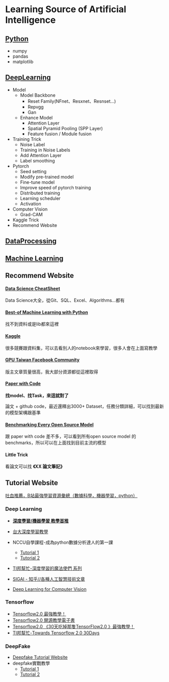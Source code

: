 # Learning Source of Artificial Intelligence
## [Python](https://github.com/Coolshanlan/Learning-Resource/tree/master/Python)
- numpy
- pandas
- matplotlib
## [DeepLearning](https://github.com/Coolshanlan/Learning-Resource/tree/master/DeepLearning)
 - Model
   - Model Backbone
     - Reset Family(NFnet、Resxnet、Resnset...)
     - Repvgg
     - Gan
   - Enhance Model
     - Attention Layer
     - Spatial Pyramid Pooling (SPP Layer)
     - Feature fusion / Module fusion
 - Training Trick
   - Noise Label
   - Training in Noise Labels
   - Add Attention Layer
   - Label smoothing
 - Pytorch
   - Seed setting
   - Modify pre-trained model
   - Fine-tune model
   - Improve speed of pytorch training
   - Distributed training
   - Learning scheduler
   - Activation
 - Computer Vision
   - Grad-CAM
 - Kaggle Trick
 - Recommend Website

## [DataProcessing](https://github.com/Coolshanlan/Learning-Resource/tree/master/DataProcessing)
## [Machine Learning](https://github.com/Coolshanlan/Learning-Resource/tree/master/MachineLearning)
## Recommend Website
#### [Data Science CheatSheet](https://www.kaggle.com/timoboz/data-science-cheat-sheets?select=Excel)
Data Science大全，從Git、SQL、Excel、Algorithms...都有
#### [Best-of Machine Learning with Python](https://github.com/ml-tooling/best-of-ml-python)
找不到資料或是lib都來這裡
#### [Kaggle](https://www.kaggle.com/)
很多競賽跟資料集，可以去看別人的notebook來學習，很多人會在上面寫教學
#### [GPU Taiwan Facebook Community](https://www.facebook.com/groups/344517158933201)
版主文章質量很高，我大部分資源都從這裡取得
#### [Paper with Code](https://paperswithcode.com/)

**找model、找Task，來這就對了**

論文 + github code，最近還釋出3000+ Dataset，任務分類詳細，可以找到最新的模型架構跟基準

#### [Benchmarking Every Open Source Model](https://sotabench.com/)

跟 paper with code 差不多，可以看到所有open source model 的 benchmarks，所以可以在上面找到目前主流的模型
#### Little Trick
看論文可以找 **《XX 論文筆記》**

## Tutorial Website
[吐血推薦，B站最強學習資源彙總（數據科學，機器學習，python）](https://bangqu.com/8me24e.html?fbclid=IwAR2ZHJHB6H3QSGNia6z1ty6ZCVEg0RRg4KRcIXnJ4c1uu6zoGOWoXQMiI4U)
### Deep Learning
- [**深度學習/機器學習 教學首推**](https://www.youtube.com/channel/UC2ggjtuuWvxrHHHiaDH1dlQ)

- [台大深度學習教學](https://www.csie.ntu.edu.tw/~yvchen/f106-adl/syllabus.html)
- NCCU自學課程-成為python數據分析達人的第一課
    - [Tutorial 1](http://moocs.nccu.edu.tw/course/123/intro)
    - [Tutorial 2](https://github.com/yenlung/Python-3-Data-Analysis-Basics)
- [TI邦幫忙-深度學習的魔法使們 系列](https://ithelp.ithome.com.tw/users/20112540/ironman/2064?page=1)
- [SIGAI - 知乎//各種人工智慧技術文章](https://zhuanlan.zhihu.com/c_201634018)
- [Deep Learning for Computer Vision](https://dvl.in.tum.de/teaching/)
### Tensorflow
- [Tensorflow2.0 最強教學！](https://zhuanlan.zhihu.com/c_109102186304362496)
- [Tensorflow2.0 開源教學電子書](https://bangqu.com/6K13Q9.html)
- [Tensorflow2.0 《30天吃掉那隻TensorFlow2.0 》最強教學！](https://github.com/lyhue1991/eat_tensorflow2_in_30_days)
- [TI邦幫忙-Towards Tensorflow 2.0 30Days](https://ithelp.ithome.com.tw/users/20119971/ironman/2254)
### DeepFake
- [Deepfake Tutorial Website](https://www.deepfakescn.com/)
- deepfake實戰教學
    - [Tutorial 1](https://zhuanlan.zhihu.com/p/36414465)
    - [Tutorial 2](https://zhuanlan.zhihu.com/p/64490383)


